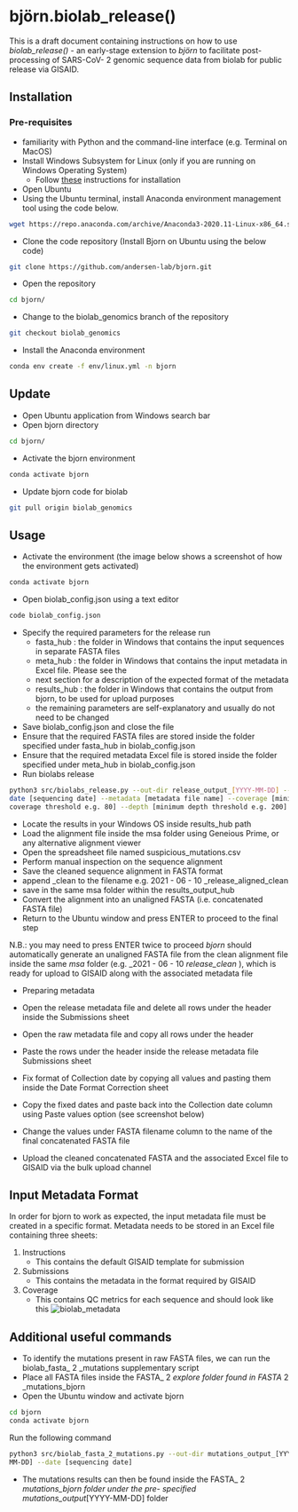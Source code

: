# björn.biolab_release()

This is a draft document containing instructions on how to use _biolab_release()_ - an early-stage extension
to _björn_ to facilitate post-processing of SARS-CoV- 2 genomic sequence data from biolab for public release
via GISAID.

## Installation

### Pre-requisites
* familiarity with Python and the command-line interface (e.g. Terminal on MacOS)
* Install Windows Subsystem for Linux (only if you are running on Windows Operating System)
    * Follow [these](https://docs.microsoft.com/en-us/windows/wsl/install-win10) instructions for installation
* Open Ubuntu
* Using the Ubuntu terminal, install Anaconda environment management tool using the code
below.
```bash
wget https://repo.anaconda.com/archive/Anaconda3-2020.11-Linux-x86_64.sh
```
* Clone the code repository (Install Bjorn on Ubuntu using the below code)

```bash
git clone https://github.com/andersen-lab/bjorn.git
```
* Open the repository
```bash
cd bjorn/
```
* Change to the biolab_genomics branch of the repository
```bash
git checkout biolab_genomics
```
* Install the Anaconda environment
```bash
conda env create -f env/linux.yml -n bjorn
```

## Update
* Open Ubuntu application from  Windows search bar
* Open bjorn directory
```bash
cd bjorn/
```
* Activate the bjorn environment
```bash
conda activate bjorn
```
* Update bjorn code for biolab
```bash
git pull origin biolab_genomics
```

## Usage

* Activate the environment (the image below shows a screenshot of how the environment gets
activated)
```bash
conda activate bjorn
```
* Open biolab_config.json using a text editor
```bash
code biolab_config.json
```
* Specify the required parameters for the release run
    * fasta_hub : the folder in Windows that contains the input sequences in separate FASTA files
    * meta_hub : the folder in Windows that contains the input metadata in Excel file. Please see the
    * next section for a description of the expected format of the metadata
    * results_hub : the folder in Windows that contains the output from bjorn, to be used for upload
      purposes
    * the remaining parameters are self-explanatory and usually do not need to be changed
* Save biolab_config.json and close the file
* Ensure that the required FASTA files are stored inside the folder specified under fasta_hub in
biolab_config.json
* Ensure that the required metadata Excel file is stored inside the folder specified under meta_hub in
biolab_config.json
* Run biolabs release
```bash
python3 src/biolabs_release.py --out-dir release_output_[YYYY-MM-DD] --
date [sequencing date] --metadata [metadata file name] --coverage [minimum
coverage threshold e.g. 80] --depth [minimum depth threshold e.g. 200]
```
* Locate the results in your Windows OS inside results_hub path
* Load the alignment file inside the msa folder using Geneious Prime, or any alternative alignment
viewer
* Open the spreadsheet file named suspicious_mutations.csv
* Perform manual inspection on the sequence alignment
* Save the cleaned sequence alignment in FASTA format
* append _clean to the filename e.g. 2021 - 06 - 10 _release_aligned_clean
* save in the same msa folder within the results_output_hub
* Convert the alignment into an unaligned FASTA (i.e. concatenated FASTA file)
* Return to the Ubuntu window and press ENTER to proceed to the final step

N.B.: you may need to press ENTER twice to proceed
_bjorn_ should automatically generate an unaligned FASTA file from the clean alignment file
inside the same _msa_ folder (e.g. _2021 - 06 - 10 _release_clean_ ), which is ready for upload to
GISAID along with the associated metadata file
* Preparing metadata
* Open the release metadata file and delete all rows under the header inside the Submissions
sheet
* Open the raw metadata file and copy all rows under the header
* Paste the rows under the header inside the release metadata file Submissions sheet
* Fix format of Collection date by copying all values and pasting them inside the Date Format
Correction sheet
* Copy the fixed dates and paste back into the Collection date column using Paste values option
(see screenshot below)

* Change the values under FASTA filename column to the name of the final concatenated FASTA
file
* Upload the cleaned concatenated FASTA and the associated Excel file to GISAID via the bulk upload
channel


## Input Metadata Format

In order for bjorn to work as expected, the input metadata file must be created in a specific format. Metadata needs to be stored in an Excel file containing three sheets:
1. Instructions
    * This contains the default GISAID template for submission
2. Submissions
    * This contains the metadata in the format required by GISAID
3. Coverage
    * This contains QC metrics for each sequence and should look like this
    ![biolab_metadata](/figs/biolab_metadata_format.png)

## Additional useful commands

* To identify the mutations present in raw FASTA files, we can run the biolab_fasta_ 2 _mutations
supplementary script
* Place all FASTA files inside the FASTA_ 2 _explore folder found in FASTA_ 2 _mutations_bjorn
* Open the Ubuntu window and activate bjorn
```bash
cd bjorn
conda activate bjorn
```
Run the following command
```bash
python3 src/biolab_fasta_2_mutations.py --out-dir mutations_output_[YYYY-
MM-DD] --date [sequencing date]
```
* The mutations results can then be found inside the FASTA_ 2 _mutations_bjorn folder under the pre-
specified mutations_output_[YYYY-MM-DD] folder




